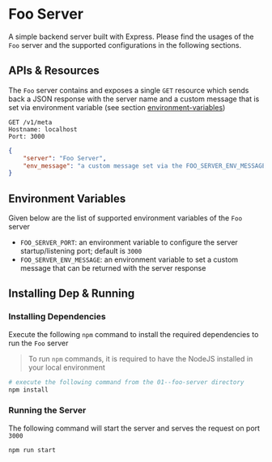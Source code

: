 # Foo Server

A simple backend server built with Express. Please find the usages of the `Foo` server and the supported configurations in the following sections.

## APIs & Resources

The `Foo` server contains and exposes a single `GET` resource which sends back a JSON response with the server name and a custom message that is set via environment variable (see section [environment-variables](#environment-variables))

```http
GET /v1/meta
Hostname: localhost
Port: 3000
```

```json
{
    "server": "Foo Server",
    "env_message": "a custom message set via the FOO_SERVER_ENV_MESSAGE environment var"
}
```

## Environment Variables

Given below are the list of supported environment variables of the `Foo` server

- `FOO_SERVER_PORT`: an environment variable to configure the server startup/listening port; default is `3000`
- `FOO_SERVER_ENV_MESSAGE`: an environment variable to set a custom message that can be returned with the server response

## Installing Dep & Running

### Installing Dependencies

Execute the following `npm` command to install the required dependencies to run the `Foo` server

> To run `npm` commands, it is required to have the NodeJS installed in your local environment

```sh
# execute the following command from the 01--foo-server directory
npm install
```

### Running the Server

The following command will start the server and serves the request on port `3000`

```sh
npm run start
```
